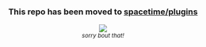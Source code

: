 <div align="center">
  <h3>This repo has been moved to 
    <a href="https://github.com/spencermountain/spacetime/tree/dev/plugins/ticks">spacetime/plugins</a>
  </h3>
  <img src="https://cloud.githubusercontent.com/assets/399657/23590290/ede73772-01aa-11e7-8915-181ef21027bc.png" />
 <div >
  <i>
   <sup>sorry bout that!</sup>
  </i>
 </div>
</div>

